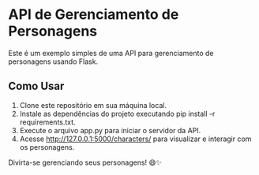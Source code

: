 # API de Gerenciamento de Personagens

Este é um exemplo simples de uma API para gerenciamento de personagens usando Flask.

## Como Usar

1. Clone este repositório em sua máquina local.
2. Instale as dependências do projeto executando pip install -r requirements.txt.
3. Execute o arquivo app.py para iniciar o servidor da API.
4. Acesse http://127.0.0.1:5000/characters/ para visualizar e interagir com os personagens.

Divirta-se gerenciando seus personagens! 😄✨